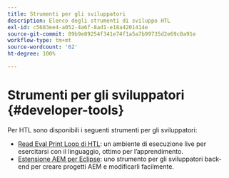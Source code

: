 ```yaml
---
title: Strumenti per gli sviluppatori
description: Elenco degli strumenti di sviluppo HTL
exl-id: c5683ee4-a052-4a6f-8ad1-e18a4201414e
source-git-commit: 89b9e89254f341e74f1a5a7b99735d2e69c8a91e
workflow-type: tm+mt
source-wordcount: '62'
ht-degree: 100%

---
```


# Strumenti per gli sviluppatori {#developer-tools}

Per HTL sono disponibili i seguenti strumenti per gli sviluppatori:

* [Read Eval Print Loop di HTL](https://github.com/Adobe-Marketing-Cloud/aem-htl-repl): un ambiente di esecuzione live per esercitarsi con il linguaggio, ottimo per l’apprendimento.
* [Estensione AEM per Eclipse](https://experienceleague.adobe.com/docs/experience-manager-cloud-service/implementing/developer-tools/eclipse.html?lang=it): uno strumento per gli sviluppatori back-end per creare progetti AEM e modificarli facilmente.
